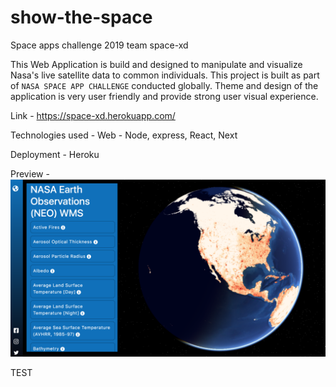 # show-the-space
Space apps challenge 2019 team space-xd

This Web Application is build and designed to manipulate and visualize Nasa's live satellite data to common individuals. 
This project is built as part of `NASA SPACE APP CHALLENGE` conducted globally.
Theme and design of the application is very user friendly and provide strong user visual experience.

Link - https://space-xd.herokuapp.com/

Technologies used -
Web - Node, express, React, Next

Deployment - Heroku

Preview -
![Alt text]( https://github.com/space-xd/show-the-space/blob/develop/space-xd-image.png?raw=true "Space XD")

TEST
